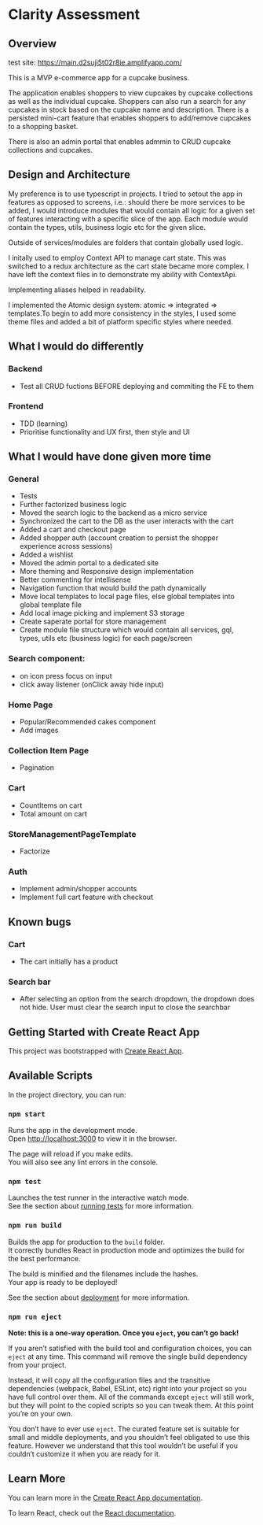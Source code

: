 # Clarity Assessment

## Overview
test site: https://main.d2suji5t02r8ie.amplifyapp.com/

This is a MVP e-commerce app for a cupcake business. 

The application enables shoppers to view cupcakes by cupcake collections as well as the individual cupcake. 
Shoppers can also run a search for any cupcakes in stock based on the cupcake name and description.
There is a persisted mini-cart feature that enables shoppers to add/remove cupcakes to a shopping basket. 

There is also an admin portal that enables admmin to CRUD cupcake collections and cupcakes.

## Design and Architecture

My preference is to use typescript in projects. I tried to setout the app in features as opposed to screens, i.e.: should there be more services to be added, I would introduce modules that would contain all logic for a given set of features interacting with a specific slice of the app. Each module would contain the types, utils, business logic etc for the given slice.

Outside of services/modules are folders that contain globally used logic.

I initally used to employ Context API to manage cart state. This was switched to a redux architecture as the cart state became more complex. I have left the context files in to demonstrate my ability with ContextApi.

Implementing aliases helped in readability.

I implemented the Atomic design system: atomic => integrated => templates.To begin to add more consistency in the styles, I used some theme files and added a bit of platform specific styles where needed.

## What I would do differently
### Backend
 - Test all CRUD fuctions BEFORE deploying and commiting the FE to them
 
### Frontend
 - TDD (learning)
 - Prioritise functionality and UX first, then style and UI

## What I would have done given more time
### General
- Tests 
- Further factorized business logic
- Moved the search logic to the backend as a micro service
- Synchronized the cart to the DB as the user interacts with the cart
- Added a cart and checkout page
- Added shopper auth (account creation to persist the shopper experience across sessions)
- Added a wishlist
- Moved the admin portal to a dedicated site
- More theming and Responsive design implementation
- Better commenting for intellisense
- Navigation function that would build the path dynamically
- Move local templates to local page files, else global templates into global template file
- Add local image picking and implement S3 storage
- Create saperate portal for store management
- Create module file structure which would contain all services, gql, types, utils etc (business logic) for each page/screen

### Search component: 
- on icon press focus on input
- click away listener (onClick away hide input)

### Home Page
- Popular/Recommended cakes component
- Add images

### Collection Item Page
- Pagination

### Cart
- CountItems on cart
- Total amount on cart

### StoreManagementPageTemplate
- Factorize

### Auth
- Implement admin/shopper accounts
- Implement full cart feature with checkout

## Known bugs
### Cart
- The cart initially has a product 

### Search bar
- After selecting an option from the search dropdown, the dropdown does not hide. User must clear the search input to close the searchbar

## Getting Started with Create React App

This project was bootstrapped with [Create React App](https://github.com/facebook/create-react-app).

## Available Scripts

In the project directory, you can run:

### `npm start`

Runs the app in the development mode.\
Open [http://localhost:3000](http://localhost:3000) to view it in the browser.

The page will reload if you make edits.\
You will also see any lint errors in the console.

### `npm test`

Launches the test runner in the interactive watch mode.\
See the section about [running tests](https://facebook.github.io/create-react-app/docs/running-tests) for more information.

### `npm run build`

Builds the app for production to the `build` folder.\
It correctly bundles React in production mode and optimizes the build for the best performance.

The build is minified and the filenames include the hashes.\
Your app is ready to be deployed!

See the section about [deployment](https://facebook.github.io/create-react-app/docs/deployment) for more information.

### `npm run eject`

**Note: this is a one-way operation. Once you `eject`, you can’t go back!**

If you aren’t satisfied with the build tool and configuration choices, you can `eject` at any time. This command will remove the single build dependency from your project.

Instead, it will copy all the configuration files and the transitive dependencies (webpack, Babel, ESLint, etc) right into your project so you have full control over them. All of the commands except `eject` will still work, but they will point to the copied scripts so you can tweak them. At this point you’re on your own.

You don’t have to ever use `eject`. The curated feature set is suitable for small and middle deployments, and you shouldn’t feel obligated to use this feature. However we understand that this tool wouldn’t be useful if you couldn’t customize it when you are ready for it.

## Learn More

You can learn more in the [Create React App documentation](https://facebook.github.io/create-react-app/docs/getting-started).

To learn React, check out the [React documentation](https://reactjs.org/).
